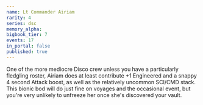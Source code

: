 ```yaml
---
name: Lt Commander Airiam
rarity: 4
series: dsc
memory_alpha:
bigbook_tier: 7
events: 17
in_portal: false
published: true
---
```


One of the more mediocre Disco crew unless you have a particularly fledgling roster, Airiam does at least contribute +1 Engineered and a snappy 4 second Attack boost, as well as the relatively uncommon SCI/CMD stack. This bionic bod will do just fine on voyages and the occasional event, but you're very unlikely to unfreeze her once she's discovered your vault.
